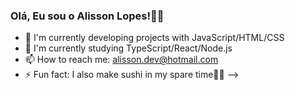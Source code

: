### Olá, Eu sou o Alisson Lopes!👨‍💻

- 🔭 I'm currently developing projects with JavaScript/HTML/CSS
- 🌱 I'm currently studying TypeScript/React/Node.js
- 📫 How to reach me: alisson.dev@hotmail.com
- ⚡ Fun fact: I also make sushi in my spare time🥢🍣
-->
